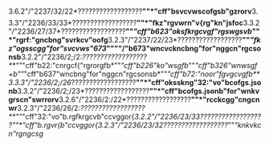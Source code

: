 3.6.2"/"2237/32/22*??????????????????**""*"cff"bsvcvwscofgsb"gzrorv**3.3.3"/"2236/33/33*??????????????????**""*"fkz"rgvwrn"v{rg"kn"jsfoc**3.3.2"/"2236/27/37*??????????????????**""*"cff"b623"oksfkrgcvgf"rgswgsvb*""*"rgrf:"gncbng"svrkcv"oofg**3.2.3"/"2237/22/23*??????????????????**""*"fkz"ogsscgg"for"svcvws"673*""""/"b673"wncvckncbng"for"nggcn"rgcsonsb**3.2.2"/"2236/2;/2:*??????????????????**""*"cff"b22:"cnrgcf{"rgrorgfb*""*"cff"b226"ko"wsgfb*""*"cff"b326"*wnwsgf+b*""*"cff"b637"wncbng"for"nggcn"rgcsonsb*""*"cff"b72:"noor"fgvgcvgfb**3.3.3"/"2236/2;/26*??????????????????**""*"cff"oksskng"32:"vo"bcofgs.jsonb**3.3.2"/"2236/2;/23*??????????????????**""*"cff"bcofgs.jsonb"for"wnkvgrscn"swrrorv**3.2.6"/"2236/2:/22*??????????????????**""*"rcckcgg"cngcnwr**3.2.3"/"2236/26/2:*??????????????????**""*"cff"32:"vo"b.rgfkrgcvb"ccvggor{**3.2.2"/"2236/23/33*??????????????????**""*"cff"b.rgvr{b"ccvggor{**3.2.3"/"2236/23/32*??????????????????**""*"knkvkcn"rgngcsg*